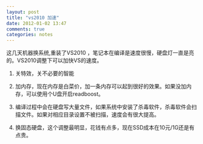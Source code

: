 ```yaml
---
layout: post
title: "vs2010 加速"
date: 2012-01-02 13:47
comments: true
categories: notes
---
```


这几天机器换系统,重装了VS2010 ，笔记本在编译是速度很慢，硬盘灯一直是亮的。VS2010调整下可以加快VS的速度。


1. 关特效，关不必要的智能

2. 加内存，现在内存是白菜价，加一条内存可以起到很好的效果。如果没加内存，可以使用个U盘开启readboost。

3. 编译过程中会在硬盘写大量文件，如果系统中安装了杀毒软件，杀毒软件会扫描文件。如果对相应目录设置不被扫描，速度会有很大提高。

4.  换固态硬盘，这个调整最明显，花钱有点多，现在SSD成本在10元/1G还是有点贵。
